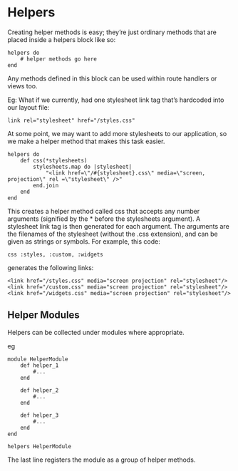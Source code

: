 # Helpers

Creating helper methods is easy; they’re just ordinary methods that are placed inside a helpers block like so: 
```
helpers do
    # helper methods go here 
end
```
Any methods defined in this block can be used within route handlers or views too.

Eg:
What if we currently, had one stylesheet link tag that’s hardcoded into our layout file:
``` 
link rel="stylesheet" href="/styles.css"
```

At some point, we may want to add more stylesheets to our application, so we make a helper method that makes this task easier.

```
helpers do
    def css(*stylesheets)
        stylesheets.map do |stylesheet|
            "<link href=\"/#{stylesheet}.css\" media=\"screen, projection\" rel =\"stylesheet\" />"
        end.join   
    end
end 
```
This creates a helper method called css that accepts any number arguments (signified by the * before the stylesheets argument). A stylesheet link tag is then generated for each argument. The arguments are the filenames of the stylesheet (without the .css extension), and can be given as strings or symbols. For example, this code:

```
css :styles, :custom, :widgets 
```
generates the following links:
```
<link href="/styles.css" media="screen projection" rel="stylesheet"/>
<link href="/custom.css" media="screen projection" rel="stylesheet"/>
<link href="/widgets.css" media="screen projection" rel="stylesheet"/>
```

## Helper Modules

Helpers can be collected under modules where appropriate. 

eg

```
module HelperModule
    def helper_1
        #...
    end

    def helper_2
        #...
    end 

    def helper_3
        #...
    end 
end

helpers HelperModule
```

The last line registers the module as a group of helper methods.